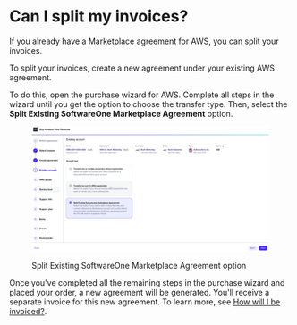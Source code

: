 # Can I split my invoices?

If you already have a Marketplace agreement for AWS, you can split your invoices.

To split your invoices, create a new agreement under your existing AWS agreement.&#x20;

To do this, open the purchase wizard for AWS. Complete all steps in the wizard until you get the option to choose the transfer type. Then, select the **Split Existing SoftwareOne Marketplace Agreement** option.

<figure><img src="../../../.gitbook/assets/aws_split.png" alt=""><figcaption><p>Split Existing SoftwareOne Marketplace Agreement option</p></figcaption></figure>

&#x20;Once you've completed all the remaining steps in the purchase wizard and placed your order, a new agreement will be generated. You'll receive a separate invoice for this new agreement. To learn more, see [How will I be invoiced?](./).
